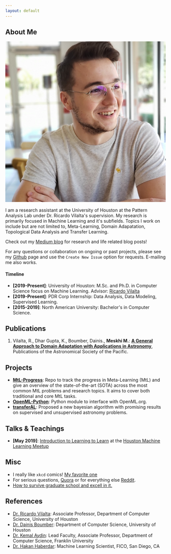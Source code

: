 ```yaml
---
layout: default
---
```


## About Me

<img class="profile-picture" src="michael.jpg">

I am a research assistant at the University of Houston at the Pattern Analysis Lab under Dr. Ricardo Vilalta's supervision. My research is primarily focused in Machine Learning and it's subfields. Topics I work on include but are not limited to, Meta-Learning, Domain Adapatation, Topological Data Analysis and Transfer Learning.

Check out my [Medium blog](https://medium.com/@mikhailmekhedkinmeskhi) for research and life related blog posts!

For any questions or collaboration on ongoing or past projects, please see my [Github](https://github.com/MichaelMMeskhi) page and use the `Create New Issue` option for requests. E-mailing me also works. 

#### Timeline

- **\[2019-Present]**: University of Houston: M.Sc. and Ph.D. in Computer Science focus on Machine Learning. Advisor: [Ricardo Vilalta](http://www2.cs.uh.edu/~vilalta/) 
- **\[2019-Present]**: PDR Corp Internship: Data Analysis, Data Modeling, Supervised Learning. 
- **\[2015-2019]**: North American University: Bachelor's in Computer Science.


## Publications

1. Vilalta, R., Dhar Gupta, K., Boumber, Dainis., **Meskhi M.**: **[A General Approach to Domain Adaptation with Applications in Astronomy](https://www.researchgate.net/publication/329884189_A_General_Approach_to_Domain_Adaptation_with_Applications_in_Astronomy)**, Publications of the Astronomical Society of the Pacific.

## Projects

- **[MtL-Progress](https://github.com/MichaelMMeskhi/MtL-Progress)**: Repo to track the progress in Meta-Learning (MtL) and give an overview of the state-of-the-art (SOTA) across the most common MtL problems and research topics. It aims to cover both traditional and core MtL tasks.
- **[OpenML-Python](https://github.com/openml/openml-python)**: Python module to interface with OpenML.org.
- **[transferAL](https://github.com/PAL-UH/transferAL)**: Proposed a new bayesian algorithm with promising results on supervised and unsupervised astronomy problems.


## Talks & Teachings

- **\[May 2019]**: [Introduction to Learning to Learn](https://github.com/MichaelMMeskhi/MtL-Progress/blob/master/resources/files/intro_learning_to_learn.pdf) at the [Houston Machine Learning Meetup](https://www.meetup.com/Houston-Machine-Learning/events/261384583/)

## Misc

- I really like `xkcd` comics! [My favorite one](https://xkcd.com/1838/)
- For serious questions, [Quora](https://www.quora.com/profile/Mikhail-Mekhedkin-Meskhi) or for everything else [Reddit](https://www.reddit.com/user/MichaelMMeskhi).
- [How to survive graduate school and excell in it.](http://richb.rice.edu/signal-processing/research-resources/)

## References

* [Dr. Ricardo Vilalta](http://www2.cs.uh.edu/~vilalta/): Associate Professor, Department of Computer Science, University of Houston
* [Dr. Dainis Boumber](): Department of Computer Science, University of Houston
* [Dr. Kemal Aydin](https://www.linkedin.com/in/kaydin/): Lead Faculty, Associate Professor, Department of Computer Science, Franklin University
* [Dr. Hakan Haberdar](https://www.linkedin.com/in/haberdar/): Machine Learning Scientist, FICO, San Diego, CA
